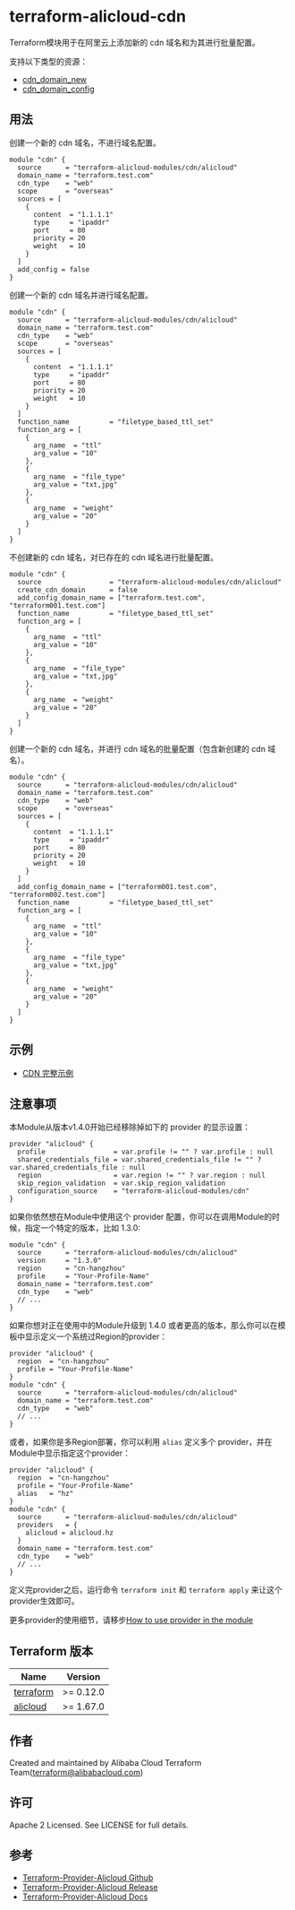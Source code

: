 terraform-alicloud-cdn
======================

Terraform模块用于在阿里云上添加新的 cdn 域名和为其进行批量配置。

支持以下类型的资源：

* [cdn_domain_new](https://www.terraform.io/docs/providers/alicloud/r/cdn_domain_new.html)
* [cdn_domain_config](https://www.terraform.io/docs/providers/alicloud/r/cdn_domain_config.html)

## 用法

创建一个新的 cdn 域名，不进行域名配置。

```hcl
module "cdn" {
  source      = "terraform-alicloud-modules/cdn/alicloud"
  domain_name = "terraform.test.com"
  cdn_type    = "web"
  scope       = "overseas"
  sources = [
    {
      content  = "1.1.1.1"
      type     = "ipaddr"
      port     = 80
      priority = 20
      weight   = 10
    }
  ]
  add_config = false
}
```

创建一个新的 cdn 域名并进行域名配置。

```hcl
module "cdn" {
  source      = "terraform-alicloud-modules/cdn/alicloud"
  domain_name = "terraform.test.com"
  cdn_type    = "web"
  scope       = "overseas"
  sources = [
    {
      content  = "1.1.1.1"
      type     = "ipaddr"
      port     = 80
      priority = 20
      weight   = 10
    }
  ]
  function_name          = "filetype_based_ttl_set"
  function_arg = [
    {
      arg_name  = "ttl"
      arg_value = "10"
    },
    {
      arg_name  = "file_type"
      arg_value = "txt,jpg"
    },
    {
      arg_name  = "weight"
      arg_value = "20"
    }
  ]
}
```

不创建新的 cdn 域名，对已存在的 cdn 域名进行批量配置。

```hcl
module "cdn" {
  source                 = "terraform-alicloud-modules/cdn/alicloud"
  create_cdn_domain      = false
  add_config_domain_name = ["terraform.test.com", "terraform001.test.com"]
  function_name          = "filetype_based_ttl_set"
  function_arg = [
    {
      arg_name  = "ttl"
      arg_value = "10"
    },
    {
      arg_name  = "file_type"
      arg_value = "txt,jpg"
    },
    {
      arg_name  = "weight"
      arg_value = "20"
    }
  ]
}
```

创建一个新的 cdn 域名，并进行 cdn 域名的批量配置（包含新创建的 cdn 域名）。

```hcl
module "cdn" {
  source      = "terraform-alicloud-modules/cdn/alicloud"
  domain_name = "terraform.test.com"
  cdn_type    = "web"
  scope       = "overseas"
  sources = [
    {
      content  = "1.1.1.1"
      type     = "ipaddr"
      port     = 80
      priority = 20
      weight   = 10
    }
  ]
  add_config_domain_name = ["terraform001.test.com", "terraform002.test.com"]
  function_name          = "filetype_based_ttl_set"
  function_arg = [
    {
      arg_name  = "ttl"
      arg_value = "10"
    },
    {
      arg_name  = "file_type"
      arg_value = "txt,jpg"
    },
    {
      arg_name  = "weight"
      arg_value = "20"
    }
  ]
}
```

## 示例

* [CDN 完整示例](https://github.com/terraform-alicloud-modules/terraform-alicloud-cdn/tree/master/examples/complete)

## 注意事项
本Module从版本v1.4.0开始已经移除掉如下的 provider 的显示设置：

```hcl
provider "alicloud" {
  profile                 = var.profile != "" ? var.profile : null
  shared_credentials_file = var.shared_credentials_file != "" ? var.shared_credentials_file : null
  region                  = var.region != "" ? var.region : null
  skip_region_validation  = var.skip_region_validation
  configuration_source    = "terraform-alicloud-modules/cdn"
}
```

如果你依然想在Module中使用这个 provider 配置，你可以在调用Module的时候，指定一个特定的版本，比如 1.3.0:

```hcl
module "cdn" {
  source      = "terraform-alicloud-modules/cdn/alicloud"
  version     = "1.3.0"
  region      = "cn-hangzhou"
  profile     = "Your-Profile-Name"
  domain_name = "terraform.test.com"
  cdn_type    = "web"
  // ...
}
```

如果你想对正在使用中的Module升级到 1.4.0 或者更高的版本，那么你可以在模板中显示定义一个系统过Region的provider：
```hcl
provider "alicloud" {
  region  = "cn-hangzhou"
  profile = "Your-Profile-Name"
}
module "cdn" {
  source      = "terraform-alicloud-modules/cdn/alicloud"
  domain_name = "terraform.test.com"
  cdn_type    = "web"
  // ...
}
```
或者，如果你是多Region部署，你可以利用 `alias` 定义多个 provider，并在Module中显示指定这个provider：

```hcl
provider "alicloud" {
  region  = "cn-hangzhou"
  profile = "Your-Profile-Name"
  alias   = "hz"
}
module "cdn" {
  source      = "terraform-alicloud-modules/cdn/alicloud"
  providers   = {
    alicloud = alicloud.hz
  }
  domain_name = "terraform.test.com"
  cdn_type    = "web"
  // ...
}
```

定义完provider之后，运行命令 `terraform init` 和 `terraform apply` 来让这个provider生效即可。

更多provider的使用细节，请移步[How to use provider in the module](https://www.terraform.io/docs/language/modules/develop/providers.html#passing-providers-explicitly)

## Terraform 版本

| Name | Version |
|------|---------|
| <a name="requirement_terraform"></a> [terraform](#requirement\_terraform) | >= 0.12.0 |
| <a name="requirement_alicloud"></a> [alicloud](#requirement\_alicloud) | >= 1.67.0 |

作者
-------
Created and maintained by Alibaba Cloud Terraform Team(terraform@alibabacloud.com)

许可
----
Apache 2 Licensed. See LICENSE for full details.

参考
---------
* [Terraform-Provider-Alicloud Github](https://github.com/terraform-providers/terraform-provider-alicloud)
* [Terraform-Provider-Alicloud Release](https://releases.hashicorp.com/terraform-provider-alicloud/)
* [Terraform-Provider-Alicloud Docs](https://www.terraform.io/docs/providers/alicloud/index.html)
